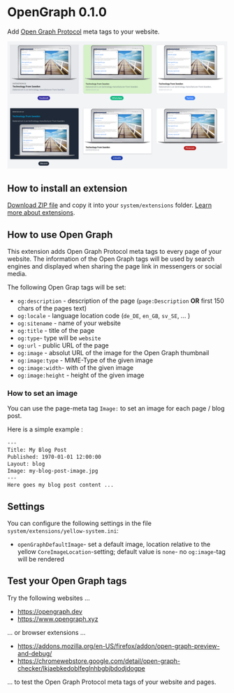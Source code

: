 # OpenGraph 0.1.0

Add [Open Graph Protocol](https://ogp.me/) meta tags to your website.

<p align="center"><img src="SCREENSHOT.png" alt="Screenshot of display examples for Open Graph Protocol meta tags (by opengraph.dev)"></p>

## How to install an extension

[Download ZIP file](https://github.com/upputter/yellow-opengraph/archive/refs/heads/main.zip) and copy it into your `system/extensions` folder. [Learn more about extensions](https://github.com/annaesvensson/yellow-update).

## How to use Open Graph

This extension adds Open Graph Protocol meta tags to every page of your website.
The information of the Open Graph tags will be used by search engines and displayed when sharing the page link in messengers or social media.

The following Open Grap tags will be set:

  * `og:description` - description of the page (`page:Description` **OR** first 150 chars of the pages text)  
  * `og:locale` - language location code (`de_DE`, `en_GB`, `sv_SE`, ... )
  * `og:sitename` - name of your website
  * `og:title` - title of the page
  * `og:type`- type will be `website`
  * `og:url` - public URL of the page
  * `og:image` - absolut URL of the image for the Open Graph thumbnail
  * `og:image:type` - MIME-Type of the given image
  * `og:image:width`- with of the given image
  * `og:image:height` - height of the given image

### How to set an image
You can use the page-meta tag `Image:` to set an image for each page / blog post.

Here is a simple example :

```
---
Title: My Blog Post
Published: 1970-01-01 12:00:00
Layout: blog
Image: my-blog-post-image.jpg
---
Here goes my blog post content ...

```

## Settings

You can configure the following settings in the file `system/extensions/yellow-system.ini`:

  * `openGraphDefaultImage`- set a default image, location relative to the yellow `CoreImageLocation`-setting; default value is `none`- no `og:image`-tag will be rendered

## Test your Open Graph tags
Try the following websites ...
  * https://opengraph.dev
  * https://www.opengraph.xyz

... or browser extensions ...

* https://addons.mozilla.org/en-US/firefox/addon/open-graph-preview-and-debug/
* https://chromewebstore.google.com/detail/open-graph-checker/lkjaebkedoblfeglnhbgbjbdodjdogpe

... to test the Open Graph Protocol meta tags of your website and pages.